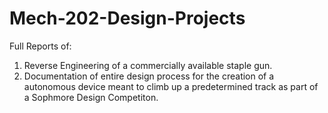 # Mech-202-Design-Projects
Full Reports of:
1) Reverse Engineering of a commercially available staple gun.
2) Documentation of entire design process for the creation of a autonomous device meant to climb up a predetermined track as part of a Sophmore Design Competiton.
